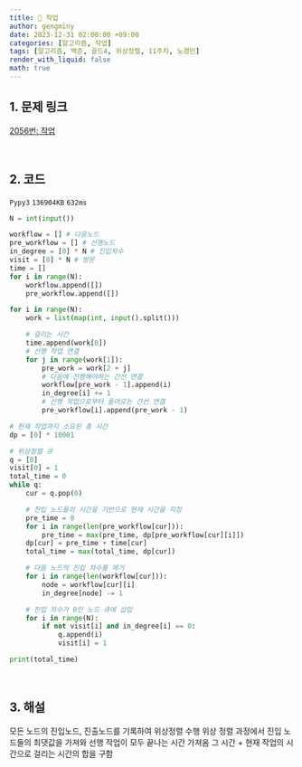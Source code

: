 ```yaml
---
title: 🦊 작업
author: gengminy
date: 2023-12-31 02:00:00 +09:00
categories: [알고리즘, 작업]
tags: [알고리즘, 백준, 골드4, 위상정렬, 11주차, 노경민]
render_with_liquid: false
math: true
---
```


## 1. 문제 링크

[2056번: 작업](https://www.acmicpc.net/problem/2056)

<br>

## 2. 코드

`Pypy3` `136904KB` `632ms`

```python
N = int(input())

workflow = [] # 다음노드
pre_workflow = [] # 선행노드
in_degree = [0] * N # 진입차수
visit = [0] * N # 방문
time = []
for i in range(N):
    workflow.append([])
    pre_workflow.append([])

for i in range(N):
    work = list(map(int, input().split()))

    # 걸리는 시간
    time.append(work[0])
    # 선행 작업 연결
    for j in range(work[1]):
        pre_work = work[2 + j]
        # 다음에 진행해야하는 간선 연결
        workflow[pre_work - 1].append(i)
        in_degree[i] += 1
        # 선행 작업으로부터 들어오는 간선 연결
        pre_workflow[i].append(pre_work - 1)

# 현재 작업까지 소요된 총 시간
dp = [0] * 10001

# 위상정렬 큐
q = [0]
visit[0] = 1
total_time = 0
while q:
    cur = q.pop(0)

    # 진입 노드들의 시간을 기반으로 현재 시간을 지정
    pre_time = 0
    for i in range(len(pre_workflow[cur])):
        pre_time = max(pre_time, dp[pre_workflow[cur][i]])
    dp[cur] = pre_time + time[cur]
    total_time = max(total_time, dp[cur])

    # 다음 노드의 진입 차수를 제거
    for i in range(len(workflow[cur])):
        node = workflow[cur][i]
        in_degree[node] -= 1

    # 진입 차수가 0인 노드 큐에 삽입
    for i in range(N):
        if not visit[i] and in_degree[i] == 0:
            q.append(i)
            visit[i] = 1

print(total_time)
```

<br>

## 3. 해설

모든 노드의 진입노드, 진출노드를 기록하여 위상정렬 수행
위상 정렬 과정에서 진입 노드들의 최댓값을 가져와 선행 작업이 모두 끝나는 시간 가져옴
그 시간 + 현재 작업의 시간으로 걸리는 시간의 합을 구함

